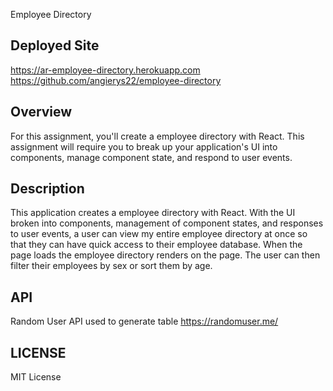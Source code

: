 Employee Directory

## Deployed Site
 
https://ar-employee-directory.herokuapp.com
https://github.com/angierys22/employee-directory

## Overview

For this assignment, you'll create a employee directory with React. This assignment will require you to break up your application's UI into components, manage component state, and respond to user events.

## Description

This application creates a employee directory with React. With the UI broken into components, management of component states, and responses to user events, a user can view my entire employee directory at once so that they can have quick access to their employee database. When the page loads the employee directory renders on the page. The user can then filter their employees by sex or sort them by age. 

## API

Random User API used to generate table 
https://randomuser.me/ 

## LICENSE 

MIT License 